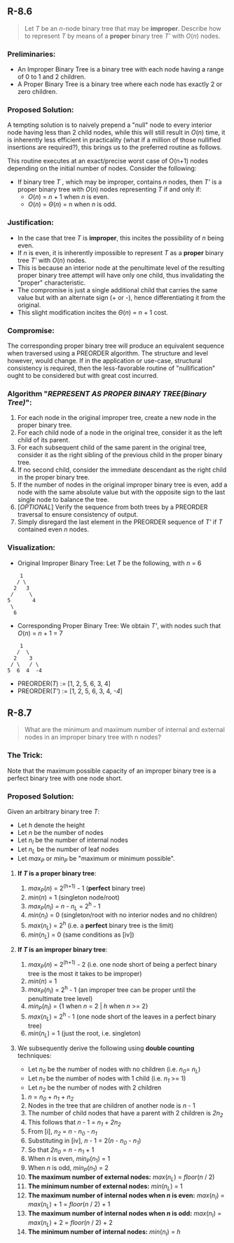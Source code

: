 ## R-8.6
> Let _T_ be an _n_-node binary tree that may be **improper**. Describe how to represent _T_ by means of a **proper** binary tree _T'_ with _O_(_n_) nodes.

### Preliminaries:
- An Improper Binary Tree is a binary tree with each node having a range of 0 to 1 and 2 children.
- A Proper Binary Tree is a binary tree where each node has exactly 2 or zero children.

### Proposed Solution:

A tempting solution is to naively prepend a "null" node to every interior node having less than 2 child nodes,
 while this will still result in _O_(_n_) time, it is inherently less efficient in practicality 
(what if a million of those nullified insertions are required?), this brings us to the preferred routine as follows.

This routine executes at an exact/precise worst case of O(n+1) nodes depending on the initial number of nodes. 
Consider the following:
- If binary tree _T_ , which may be improper, contains _n_ nodes, then _T'_ is a proper binary 
tree with _O_(_n_) nodes representing _T_ if and only if: 
    - _O_(_n_) = _n_ + 1 when _n_ is even.
    -  _O_(_n_) = _Θ_(_n_) = n when _n_ is odd.

### Justification:

- In the case that tree _T_ is **improper**, this incites the possibility of _n_ being even.
- If _n_ is even, it is inherently impossible to represent _T_ as a **proper** binary tree _T'_ with _O_(_n_) nodes.
- This is because an interior node at the penultimate level of the resulting proper binary tree attempt 
will have only one child, thus invalidating the "proper" characteristic.
- The compromise is just a single additional child that carries the same value but with an alternate sign (+ or -), 
hence differentiating it from the original.
- This slight modification incites the  _Θ_(_n_) = _n_ + 1 cost.

### Compromise:

The corresponding proper binary tree will produce an equivalent sequence when traversed using a PREORDER algorithm. 
The structure and level however, would change. If in the application or use-case, structural consistency is required, 
then the less-favorable routine of "nullification" ought to be considered but with great cost incurred.

### Algorithm "_REPRESENT AS PROPER BINARY TREE(Binary Tree)_":

1. For each node in the original improper tree, create a new node in the proper binary tree.
2. For each child node of a node in the original tree, consider it as the left child of its parent.
3. For each subsequent child of the same parent in the original tree, consider it as the right sibling 
of the previous child in the proper binary tree.
4. If no second child, consider the immediate descendant as the right child in the proper binary tree.
5. If the number of nodes in the original improper binary tree is even, add a node with the same absolute value 
but with the opposite sign to the last single node to balance the tree.
6. [_OPTIONAL_] Verify the sequence from both trees by a PREORDER traversal to ensure consistency of output. 
7. Simply disregard the last element in the PREORDER sequence of _T'_ if _T_ contained even _n_ nodes.

### Visualization:

- Original Improper Binary Tree: Let _T_ be the following, with _n_ = 6
```
    1
   / \
  2   3
 /     \
5       4
 \
  6
```

- Corresponding Proper Binary Tree: We obtain _T'_, with nodes such that  _O_(_n_) = _n_ + 1 = 7
```
    1
   /  \
  2    3
 / \   / \
5  6  4  -4

```
- PREORDER(_T_) := [1, 2, 5, 6, 3, 4]
- PREORDER(_T'_) := [1, 2, 5, 6, 3, 4, _-4_]


## R-8.7
> What are the minimum and maximum number of internal and external nodes 
in an improper binary tree with n nodes?

### The Trick:
Note that the maximum possible capacity of an improper binary tree is a perfect binary tree with one node short.

### Proposed Solution:

Given an arbitrary binary tree _T_:
- Let _h_ denote the height
- Let _n_ be the number of nodes
- Let _n<sub>I</sub>_ be the number of internal nodes
- Let _n<sub>L</sub>_ be the number of leaf nodes
- Let _max<sub>P</sub>_ or _min<sub>P</sub>_ be "maximum or minimum possible".

1. **If _T_ is a proper binary tree**:
   1. _max<sub>P</sub>_(_n_) = 2<sup>(h+1)</sup> - 1 (**perfect** binary tree)
   2. _min_(_n_) = 1 (singleton node/root)
   3. _max<sub>P</sub>_(_n<sub>I</sub>_) = _n_ - _n<sub>L</sub>_ = 2<sup>h</sup> - 1
   4. _min_(_n<sub>I</sub>_) = 0 (singleton/root with no interior nodes and no children)
   5. _max_(_n<sub>L</sub>_) = 2<sup>h</sup> (i.e. a **perfect** binary tree is the limit)
   6. _min_(_n<sub>L</sub>_) = 0 (same conditions as [iv])

2. **If _T_ is an improper binary tree**:
   1. _max<sub>P</sub>_(_n_) = 2<sup>(h+1)</sup> - 2 (i.e. one node short of being a perfect binary tree is the most it takes to be improper)
   2. _min_(_n_) = 1
   3. _max<sub>P</sub>_(_n<sub>I</sub>_) = 2<sup>h</sup> - 1 (an improper tree can be proper until the penultimate tree level)
   4. _min<sub>P</sub>_(_n<sub>I</sub>_) = {1 when _n_ = 2 | _h_ when _n_ >= 2}
   5. _max_(_n<sub>L</sub>_) = 2<sup>h</sup> - 1 (one node short of the leaves in a perfect binary tree)
   6. _min_(_n<sub>L</sub>_) = 1 (just the root, i.e. singleton)

3. We subsequently derive the following using **double counting** techniques:
   - Let _n<sub>0</sub>_ be the number of nodes with no children (i.e. _n<sub>0</sub>_= _n<sub>L</sub>_)
   - Let _n<sub>1</sub>_ be the number of nodes with 1 child (i.e. _n<sub>1</sub>_ >= 1)
   - Let _n<sub>2</sub>_ be the number of nodes with 2 children
   1. _n_ = _n<sub>0</sub>_ + _n<sub>1</sub>_ + _n<sub>2</sub>_
   2. Nodes in the tree that are children of another node is _n_ - 1
   3. The number of child nodes that have a parent with 2 children is _2n<sub>2</sub>_
   4. This follows that _n_ - 1 = _n<sub>1</sub>_ + _2n<sub>2</sub>_
   5. From [i], _n<sub>2</sub>_ = _n_ - _n<sub>0</sub>_ - _n<sub>1</sub>_
   6. Substituting in [iv], _n_ - 1 = 2(_n_ - _n<sub>0</sub>_ - _n<sub>1</sub>_)
   7. So that _2n<sub>0</sub>_ = _n_ - _n<sub>1</sub>_ + 1
   8. When _n_ is even, _min<sub>P</sub>_(_n_<sub>1</sub>) = 1
   9. When _n_ is odd, _min<sub>P</sub>_(_n_<sub>1</sub>) = 2
   10. **The maximum number of external nodes:** _max_(_n<sub>L</sub>_) = _floor_(_n_ / 2)
   11. **The minimum number of external nodes:** _min_(_n<sub>L</sub>_) = 1
   12. **The maximum number of internal nodes when _n_ is even:** _max_(_n<sub>I</sub>_) = _max_(_n<sub>L</sub>_) + 1 = _floor_(_n_ / 2) + 1
   13. **The maximum number of internal nodes when _n_ is odd:** _max_(_n<sub>I</sub>_) = _max_(_n<sub>L</sub>_) + 2 = _floor_(_n_ / 2) + 2
   14. **The minimum number of internal nodes:** _min_(_n<sub>I</sub>_) = _h_
